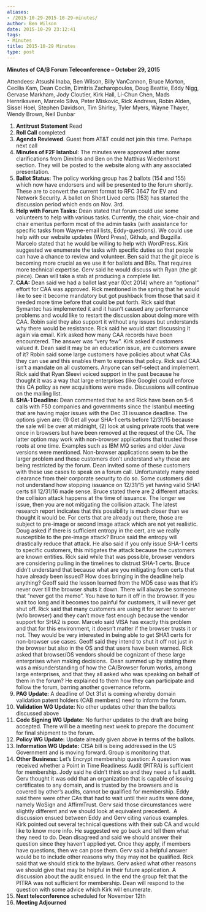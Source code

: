 ```yaml
---
aliases:
- /2015-10-29-2015-10-29-minutes/
author: Ben Wilson
date: 2015-10-29 23:12:41
tags:
- Minutes
title: 2015-10-29 Minutes
type: post
---
```


**Minutes of CA/B Forum Teleconference – October 29, 2015**

Attendees: Atsushi Inaba, Ben Wilson, Billy VanCannon, Bruce Morton, Cecilia Kam, Dean Coclin, Dimitris Zacharopoulos, Doug Beattie, Eddy Nigg, Gervase Markham, Jody Cloutier, Kirk Hall, Li-Chun Chen, Mads Hernriksveen, Marcelo Silva, Peter Miskovic, Rick Andrews, Robin Alden, Sissel Hoel, Stephen Davidson, Tim Shirley, Tyler Myers, Wayne Thayer, Wendy Brown, Neil Dunbar

1. **Antitrust Statement** Read
1. **Roll Call** completed
1. **Agenda Reviewed**. Guest from AT&T could not join this time. Perhaps next call
1. **Minutes of F2F Istanbul**: The minutes were approved after some clarifications from Dimitris and Ben on the Matthias Wiedenhorst section. They will be posted to the website along with any associated presentation.
1. **Ballot Status:** The policy working group has 2 ballots (154 and 155) which now have endorsers and will be presented to the forum shortly. These are to convert the current format to RFC 3647 for EV and Network Security. A ballot on Short Lived certs (153) has started the discussion period which ends on Nov. 3rd.
1. **Help with Forum Tasks:** Dean stated that forum could use some volunteers to help with various tasks. Currently, the chair, vice-chair and chair emeritus perform most of the admin tasks (with assistance for specific tasks from Wayne-email lists, Eddy-questions). We could use help with our website updates (Word Press), Github, and Bugzilla. Marcelo stated that he would be willing to help with WordPress. Kirk suggested we enumerate the tasks with specific duties so that people can have a chance to review and volunteer. Ben said that the git piece is becoming more crucial as we use it for ballots and BRs. That requires more technical expertise. Gerv said he would discuss with Ryan (the git piece). Dean will take a stab at producing a complete list.
1. **CAA:** Dean said we had a ballot last year (Oct 2014) where an “optional” effort for CAA was approved. Rick mentioned in the spring that he would like to see it become mandatory but got pushback from those that said it needed more time before that could be put forth. Rick said that Symantec has implemented it and it hasn’t caused any performance problems and would like to restart the discussion about doing more with CAA. Robin said they also support it without any issues but understands why there would be resistance. Rick said he would start discussing it again via email. Kirk asked how many CAA records have been encountered. The answer was “very few”. Kirk asked if customers valued it. Dean said it may be an education issue, are customers aware of it? Robin said some large customers have policies about what CAs they can use and this enables them to express that policy. Rick said CAA isn’t a mandate on all customers. Anyone can self-select and implement. Rick said that Ryan Sleevi voiced support in the past because he thought it was a way that large enterprises (like Google) could enforce this CA policy as new acquisitions were made. Discussions will continue on the mailing list.
1. **SHA-1 Deadline:** Dean commented that he and Rick have been on 5-6 calls with F50 companies and governments since the Istanbul meeting that are having major issues with the Dec 31 issuance deadline. The options given are: (1) Get all your SHA-1 certs before 12/31/15 because the sale will be over at midnight, (2) look at using private roots that were once in browsers but have been removed at the request of the CA. The latter option may work with non-browser applications that trusted those roots at one time. Examples such as IBM MQ series and older Java versions were mentioned. Non-browser applications seem to be the larger problem and these customers don’t understand why these are being restricted by the forum. Dean invited some of these customers with these use cases to speak on a forum call. Unfortunately many need clearance from their corporate security to do so. Some customers did not understand how stopping issuance on 12/31/15 yet having valid SHA1 certs till 12/31/16 made sense. Bruce stated there are 2 different attacks: the collision attack happens at the time of issuance. The longer we issue, then you are not mitigating the collision attack. The latest research report indicates that this possibility is much closer than we thought it would be. For certs that are already out there, those are subject to pre-image or second image attack which are not yet realistic. Doug asked if there is sufficient entropy in the cert, are we really susceptible to the pre-image attack? Bruce said the entropy will drastically reduce that attack. He also said if you only issue SHA-1 certs to specific customers, this mitigates the attack because the customers are known entities. Rick said while that was possible, browser vendors are considering pulling in the timelines to distrust SHA-1 certs. Bruce didn’t understand that because what are you mitigating from certs that have already been issued? How does bringing in the deadline help anything? Geoff said the lesson learned from the MD5 case was that it’s never over till the browser shuts it down. There will always be someone that “never got the memo”. You have to turn it off in the browser. If you wait too long and it becomes too painful for customers, it will never get shut off. Rick said that many customers are using it for server to server (w/o browser) and they can’t move fast enough because the vendor support for SHA2 is poor. Marcelo said VISA has exactly this problem and that for this environment, it doesn’t matter if the browser trusts it or not. They would be very interested in being able to get SHA1 certs for non-browser use cases. Geoff said they intend to shut it off not just in the browser but also in the OS and that users have been warned. Rick asked that browser/OS vendors should be cognizant of these large enterprises when making decisions.  Dean summed up by stating there was a misunderstanding of how the CA/Browser forum works, among large enterprises, and that they all asked who was speaking on behalf of them in the forum? He explained to them how they can participate and follow the forum, barring another governance reform.
1. **PAG Update:** A deadline of Oct 31st is coming whereby domain validation patent holders (CAB members) need to inform the forum.
1. **Validation WG Update:** No other updates other than the ballots discussed above
1. **Code Signing WG Update:** No further updates to the draft are being accepted. There will be a meeting next week to prepare the document for final shipment to the forum.
1. **Policy WG Update:** Update already given above in terms of the ballots.
1. **Information WG Update:** CISA bill is being addressed in the US Government and is moving forward. Group is monitoring that.
1. **Other Business:** Let’s Encrypt membership question: A question was received whether a Point in Time Readiness Audit (PITRA) is sufficient for membership. Jody said he didn’t think so and they need a full audit. Gerv thought it was odd that an organization that is capable of issuing certificates to any domain, and is trusted by the browsers and is covered by other’s audits, cannot be qualified for membership. Eddy said there were other CAs that had to wait until their audits were done, namely WoSign and AffirmTrust. Gerv said those circumstances were slightly different and we should look at equivalent precedent.  A discussion ensued between Eddy and Gerv citing various examples. Kirk pointed out several technical questions with their sub CA and would like to know more info. He suggested we go back and tell them what they need to do. Dean disagreed and said we should answer their question since they haven’t applied yet. Once they apply, if members have questions, then we can pose them. Gerv said a helpful answer would be to include other reasons why they may not be qualified. Rick said that we should stick to the bylaws. Gerv asked what other reasons we should give that may be helpful in their future application. A discussion about the audit ensued. In the end the group felt that the PITRA was not sufficient for membership. Dean will respond to the question with some advice which Kirk will enumerate.
1. **Next teleconference** scheduled for November 12th
1. **Meeting Adjourned**